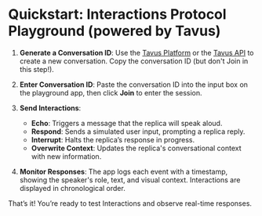 # Quickstart: Interactions Protocol Playground (powered by Tavus)

1. **Generate a Conversation ID**: Use the [Tavus Platform](https://platform.tavus.io/conversations/create) or the [Tavus API](https://docs.tavus.io/api-reference/conversations/create-conversation) to create a new conversation. Copy the conversation ID (but don't Join in this step!).

2. **Enter Conversation ID**: Paste the conversation ID into the input box on the playground app, then click **Join** to enter the session.

3. **Send Interactions**:
   - **Echo**: Triggers a message that the replica will speak aloud.
   - **Respond**: Sends a simulated user input, prompting a replica reply.
   - **Interrupt**: Halts the replica’s response in progress.
   - **Overwrite Context**: Updates the replica's conversational context with new information.

4. **Monitor Responses**: The app logs each event with a timestamp, showing the speaker's role, text, and visual context. Interactions are displayed in chronological order.

That’s it! You’re ready to test Interactions and observe real-time responses.
